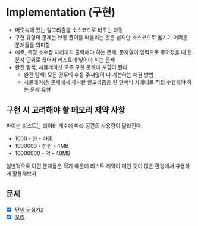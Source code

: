 # Implementation (구현)
- 머릿속에 있는 알고리즘을 소스코드로 바꾸는 과정
- 구현 유형의 문제는 보통 풀이를 떠올리는 것은 쉽지만 소스코드로 옮기기 어려운 문제들을 의미함.
- 예로, 특정 소수점 자리까지 출력해야 하는 문제, 문자열이 입력으로 주어졌을 때 한 문자 단위로 끊어서 리스트에 넣어야 하는 문제
- 완전 탐색, 시뮬레이션 모두 구현 문제에 포함이 된다.
  - 완전 탐색: 모든 경우의 수를 주저없이 다 계산하는 해결 방법
  - 시뮬레이션: 문제에서 제시한 알고리즘을 한 단계씩 차례대로 직접 수행해야 하는 문제 유형

## 구현 시 고려해야 할 메모리 제약 사항
파이썬 리스트는 데이터 개수에 따라 공간의 사용량이 달라진다.
* 1000 - 천 - 4KB
* 1000000 - 천만 - 4MB
* 10000000 - 억 - 40MB

일반적으로 이런 문제들은 적기 때문에 리스트 제약이 미친 듯이 많은 환경에서 유용하게 활용해보자.
## 문제
- [X] [단어 뒤집기2](https://www.acmicpc.net/problem/17413)
- [x] [오리](https://www.acmicpc.net/problem/12933)